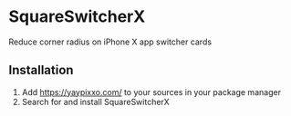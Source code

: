 # SquareSwitcherX
Reduce corner radius on iPhone X app switcher cards

## Installation
1. Add https://yaypixxo.com/ to your sources in your package manager
2. Search for and install SquareSwitcherX